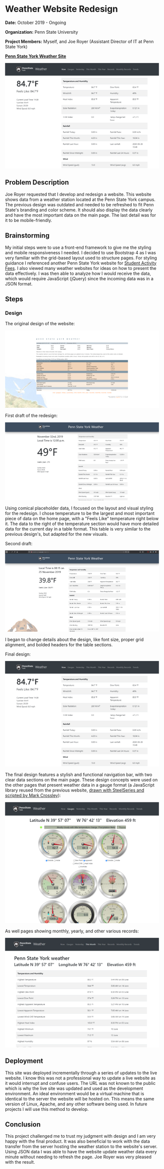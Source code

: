 # Weather Website Redesign
**Date:**  October 2019 - Ongoing

**Organization:** Penn State University

**Project Members:** Myself, and Joe Royer (Assistant Director of IT at Penn State York)

**[Penn State York Weather Site](http://weather.york.psu.edu/)**

![](https://github.com/alexkoontz/weather-site-redesign/blob/master/rdme_src/weather_screenshot_1.png)


## Problem Description
Joe Royer requested that I develop and redesign a website.  This website shows data from a weather station located at the Penn State York campus.  The previous design was outdated and needed to be refreshed to fit Penn State's branding and color scheme.  It should also display the data clearly and have the most important data on the main page.  The last detail was for it to be mobile-friendly.  
## Brainstorming
My initial steps were to use a front-end framework to give me the styling and mobile responsiveness I needed.  I decided to use Bootstrap 4 as I was very familiar with the grid-based layout used to structure pages.  For styling guidance I referenced another Penn State York website for [Student Activity Fees](http://saf.york.psu.edu/).  I also viewed many weather websites for ideas on how to present the data effectively. I was then able to analyze how I would receive the data, which would require JavaScript (jQuery) since the incoming data was in a JSON format.
## Steps

### Design
The original design of the website:

![](https://github.com/alexkoontz/weather-site-redesign/blob/master/rdme_src/screengrab_1_main_page.PNG)

First draft of the redesign:

![](https://github.com/alexkoontz/weather-site-redesign/blob/master/rdme_src/draft_1.PNG)

Using comical placeholder data, I focused on the layout and visual styling for the redesign.  I chose temperature to be the largest and most important piece of data on the home page, with a "Feels Like" temperature right below it.  The data to the right of the temperature section would have more detailed data for the current day in a table format.  This table is very similar to the previous design's, but adapted for the new visuals.  

Second draft:

![](https://github.com/alexkoontz/weather-site-redesign/blob/master/rdme_src/draft_3.PNG)

I began to change details about the design, like font size, proper grid alignment, and bolded headers for the table sections.

Final design:

![](https://github.com/alexkoontz/weather-site-redesign/blob/master/rdme_src/weather_screenshot_1.png)

The final design features a stylish and functional navigation bar, with two clear data sections on the main page.  These design concepts were used on the other pages that present weather data in a gauge format (a JavaScript library reused from the previous website, [drawn with SteelSeries and scripted by Mark Crossley](https://cumuluswiki.org/a/SteelSeries_Gauges)):

![](https://github.com/alexkoontz/weather-site-redesign/blob/master/rdme_src/weather_gauges_redesign.png)

As well pages showing monthly, yearly, and other various records:

![](https://github.com/alexkoontz/weather-site-redesign/blob/master/rdme_src/monthly_redesign.png)


## Deployment

This site was deployed incrementally through a series of updates to the live website.  I know this was not a professional way to update a live website as it would interrupt and confuse users.  The URL was not known to the public which is why the live site was updated and used as the development environment.  An ideal environment would be a virtual machine that is identical to the server the website will be hosted on.  This means the same version of Linux, Apache, and any other software being used.  In future projects I will use this method to develop.

## Conclusion

This project challenged me to trust my judgment with design and I am very happy with the final product.  It was also beneficial to work with the data transfer from the server hosting the weather station to the website's server.  Using JSON data I was able to have the website update weather data every minute without needing to refresh the page.  Joe Royer was very pleased with the result.
